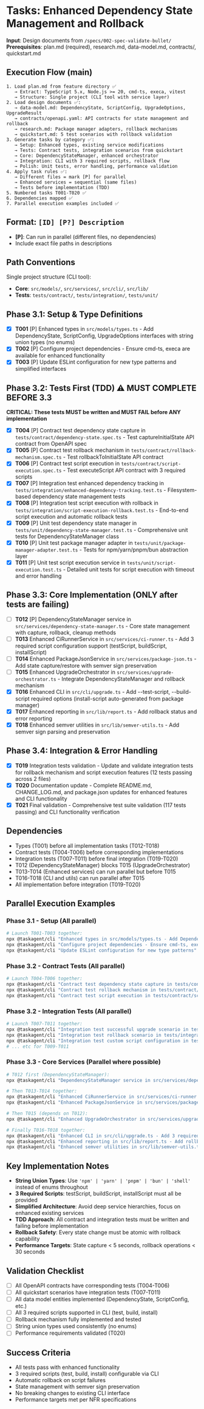 # Tasks: Enhanced Dependency State Management and Rollback

**Input**: Design documents from `/specs/002-spec-validate-bullet/`
**Prerequisites**: plan.md (required), research.md, data-model.md,
contracts/, quickstart.md

## Execution Flow (main)

```
1. Load plan.md from feature directory ✅
   → Extract: TypeScript 5.x, Node.js >= 20, cmd-ts, execa, vitest
   → Structure: Single project (CLI tool with service layer)
2. Load design documents ✅:
   → data-model.md: DependencyState, ScriptConfig, UpgradeOptions, UpgradeResult
   → contracts/openapi.yaml: API contracts for state management and rollback
   → research.md: Package manager adapters, rollback mechanisms
   → quickstart.md: 5 test scenarios with rollback validation
3. Generate tasks by category ✅:
   → Setup: Enhanced types, existing service modifications
   → Tests: Contract tests, integration scenarios from quickstart
   → Core: DependencyStateManager, enhanced orchestrator
   → Integration: CLI with 3 required scripts, rollback flow
   → Polish: Unit tests, error handling, performance validation
4. Apply task rules ✅:
   → Different files = mark [P] for parallel
   → Enhanced services = sequential (same files)
   → Tests before implementation (TDD)
5. Numbered tasks T001-T020 ✅
6. Dependencies mapped ✅
7. Parallel execution examples included ✅
```

## Format: `[ID] [P?] Description`

- **[P]**: Can run in parallel (different files, no dependencies)
- Include exact file paths in descriptions

## Path Conventions

Single project structure (CLI tool):

- **Core**: `src/models/`, `src/services/`, `src/cli/`, `src/lib/`
- **Tests**: `tests/contract/`, `tests/integration/`, `tests/unit/`

## Phase 3.1: Setup & Type Definitions

- [x] **T001** [P] Enhanced types in `src/models/types.ts` - Add
      DependencyState, ScriptConfig, UpgradeOptions interfaces with string
      union types (no enums)
- [x] **T002** [P] Configure project dependencies - Ensure cmd-ts, execa
      are available for enhanced functionality
- [x] **T003** [P] Update ESLint configuration for new type patterns and
      simplified interfaces

## Phase 3.2: Tests First (TDD) ⚠️ MUST COMPLETE BEFORE 3.3

**CRITICAL: These tests MUST be written and MUST FAIL before ANY
implementation**

- [x] **T004** [P] Contract test dependency state capture in
      `tests/contract/dependency-state.spec.ts` - Test captureInitialState
      API contract from OpenAPI spec
- [x] **T005** [P] Contract test rollback mechanism in
      `tests/contract/rollback-mechanism.spec.ts` - Test
      rollbackToInitialState API contract
- [x] **T006** [P] Contract test script execution in
      `tests/contract/script-execution.spec.ts` - Test executeScript API
      contract with 3 required scripts
- [x] **T007** [P] Integration test enhanced dependency tracking in
      `tests/integration/enhanced-dependency-tracking.test.ts` -
      Filesystem-based dependency state management tests
- [x] **T008** [P] Integration test script execution with rollback in
      `tests/integration/script-execution-rollback.test.ts` - End-to-end
      script execution and automatic rollback tests
- [x] **T009** [P] Unit test dependency state manager in
      `tests/unit/dependency-state-manager.test.ts` - Comprehensive unit
      tests for DependencyStateManager class
- [x] **T010** [P] Unit test package manager adapter in
      `tests/unit/package-manager-adapter.test.ts` - Tests for
      npm/yarn/pnpm/bun abstraction layer
- [x] **T011** [P] Unit test script execution service in
      `tests/unit/script-execution.test.ts` - Detailed unit tests for
      script execution with timeout and error handling

## Phase 3.3: Core Implementation (ONLY after tests are failing)

- [ ] **T012** [P] DependencyStateManager service in
      `src/services/dependency-state-manager.ts` - Core state management
      with capture, rollback, cleanup methods
- [ ] **T013** Enhanced CiRunnerService in `src/services/ci-runner.ts` -
      Add 3 required script configuration support (testScript, buildScript,
      installScript)
- [ ] **T014** Enhanced PackageJsonService in
      `src/services/package-json.ts` - Add state capture/restore with
      semver sign preservation
- [ ] **T015** Enhanced UpgradeOrchestrator in
      `src/services/upgrade-orchestrator.ts` - Integrate
      DependencyStateManager and rollback mechanism
- [x] **T016** Enhanced CLI in `src/cli/upgrade.ts` - Add --test-script,
      --build-script required options (install-script auto-generated from
      package manager)
- [x] **T017** Enhanced reporting in `src/lib/report.ts` - Add rollback
      status and error reporting
- [x] **T018** Enhanced semver utilities in `src/lib/semver-utils.ts` - Add
      semver sign parsing and preservation

## Phase 3.4: Integration & Error Handling

- [x] **T019** Integration tests validation - Update and validate
      integration tests for rollback mechanism and script execution
      features (12 tests passing across 2 files)
- [x] **T020** Documentation update - Complete README.md, CHANGE_LOG.md,
      and package.json updates for enhanced features and CLI functionality
- [x] **T021** Final validation - Comprehensive test suite validation (117
      tests passing) and CLI functionality verification

## Dependencies

- Types (T001) before all implementation tasks (T012-T018)
- Contract tests (T004-T006) before corresponding implementations
- Integration tests (T007-T011) before final integration (T019-T020)
- T012 (DependencyStateManager) blocks T015 (UpgradeOrchestrator)
- T013-T014 (Enhanced services) can run parallel but before T015
- T016-T018 (CLI and utils) can run parallel after T015
- All implementation before integration (T019-T020)

## Parallel Execution Examples

### Phase 3.1 - Setup (All parallel)

```bash
# Launch T001-T003 together:
npx @taskagent/cli "Enhanced types in src/models/types.ts - Add DependencyState, ScriptConfig, UpgradeOptions interfaces with string union types"
npx @taskagent/cli "Configure project dependencies - Ensure cmd-ts, execa are available"
npx @taskagent/cli "Update ESLint configuration for new type patterns"
```

### Phase 3.2 - Contract Tests (All parallel)

```bash
# Launch T004-T006 together:
npx @taskagent/cli "Contract test dependency state capture in tests/contract/dependency-state.spec.ts"
npx @taskagent/cli "Contract test rollback mechanism in tests/contract/rollback.spec.ts"
npx @taskagent/cli "Contract test script execution in tests/contract/script-execution.spec.ts"
```

### Phase 3.2 - Integration Tests (All parallel)

```bash
# Launch T007-T011 together:
npx @taskagent/cli "Integration test successful upgrade scenario in tests/integration/successful-upgrade.test.ts"
npx @taskagent/cli "Integration test rollback scenario in tests/integration/rollback-scenario.test.ts"
npx @taskagent/cli "Integration test custom script configuration in tests/integration/custom-scripts.test.ts"
# ... etc for T009-T011
```

### Phase 3.3 - Core Services (Parallel where possible)

```bash
# T012 first (DependencyStateManager):
npx @taskagent/cli "DependencyStateManager service in src/services/dependency-state-manager.ts"

# Then T013-T014 together:
npx @taskagent/cli "Enhanced CiRunnerService in src/services/ci-runner.ts - Add 3 required script configuration"
npx @taskagent/cli "Enhanced PackageJsonService in src/services/package-json.ts - Add state capture/restore"

# Then T015 (depends on T012):
npx @taskagent/cli "Enhanced UpgradeOrchestrator in src/services/upgrade-orchestrator.ts"

# Finally T016-T018 together:
npx @taskagent/cli "Enhanced CLI in src/cli/upgrade.ts - Add 3 required script options"
npx @taskagent/cli "Enhanced reporting in src/lib/report.ts - Add rollback status"
npx @taskagent/cli "Enhanced semver utilities in src/lib/semver-utils.ts"
```

## Key Implementation Notes

- **String Union Types**: Use `'npm' | 'yarn' | 'pnpm' | 'bun' | 'shell'`
  instead of enums throughout
- **3 Required Scripts**: testScript, buildScript, installScript must all
  be provided
- **Simplified Architecture**: Avoid deep service hierarchies, focus on
  enhanced existing services
- **TDD Approach**: All contract and integration tests must be written and
  failing before implementation
- **Rollback Safety**: Every state change must be atomic with rollback
  capability
- **Performance Targets**: State capture < 5 seconds, rollback operations <
  30 seconds

## Validation Checklist

- [ ] All OpenAPI contracts have corresponding tests (T004-T006)
- [ ] All quickstart scenarios have integration tests (T007-T011)
- [ ] All data model entities implemented (DependencyState, ScriptConfig,
      etc.)
- [ ] All 3 required scripts supported in CLI (test, build, install)
- [ ] Rollback mechanism fully implemented and tested
- [ ] String union types used consistently (no enums)
- [ ] Performance requirements validated (T020)

## Success Criteria

- All tests pass with enhanced functionality
- 3 required scripts (test, build, install) configurable via CLI
- Automatic rollback on script failures
- State management with semver sign preservation
- No breaking changes to existing CLI interface
- Performance targets met per NFR specifications
